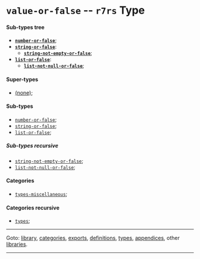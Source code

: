 

<a id='type__r7rs__value-or-false'></a>

# `value-or-false` -- `r7rs` Type


<a id='type__r7rs__value-or-false__sub-types-tree'></a>

#### Sub-types tree

* **[`number-or-false`](../../r7rs/types/number-or-false.md#type__r7rs__number-or-false)**;
* **[`string-or-false`](../../r7rs/types/string-or-false.md#type__r7rs__string-or-false)**:
  * **[`string-not-empty-or-false`](../../r7rs/types/string-not-empty-or-false.md#type__r7rs__string-not-empty-or-false)**;
* **[`list-or-false`](../../r7rs/types/list-or-false.md#type__r7rs__list-or-false)**:
  * **[`list-not-null-or-false`](../../r7rs/types/list-not-null-or-false.md#type__r7rs__list-not-null-or-false)**;


<a id='type__r7rs__value-or-false__super-types'></a>

#### Super-types

 * [(none)](../../r7rs/types/_index.md#toc__r7rs__types);


<a id='type__r7rs__value-or-false__sub-types'></a>

#### Sub-types

 * [`number-or-false`](../../r7rs/types/number-or-false.md#type__r7rs__number-or-false);
 * [`string-or-false`](../../r7rs/types/string-or-false.md#type__r7rs__string-or-false);
 * [`list-or-false`](../../r7rs/types/list-or-false.md#type__r7rs__list-or-false);


<a id='type__r7rs__value-or-false__sub-types-recursive'></a>

##### Sub-types recursive

 * [`string-not-empty-or-false`](../../r7rs/types/string-not-empty-or-false.md#type__r7rs__string-not-empty-or-false);
 * [`list-not-null-or-false`](../../r7rs/types/list-not-null-or-false.md#type__r7rs__list-not-null-or-false);


<a id='type__r7rs__value-or-false__categories'></a>

#### Categories

 * [`types-miscellaneous`](../../r7rs/categories/types-miscellaneous.md#category__r7rs__types-miscellaneous);


<a id='type__r7rs__value-or-false__categories-recursive'></a>

#### Categories recursive

 * [`types`](../../r7rs/categories/types.md#category__r7rs__types);

----

Goto: [library](../../r7rs/_index.md#library__r7rs), [categories](../../r7rs/categories/_index.md#toc__r7rs__categories), [exports](../../r7rs/exports/_index.md#toc__r7rs__exports), [definitions](../../r7rs/definitions/_index.md#toc__r7rs__definitions), [types](../../r7rs/types/_index.md#toc__r7rs__types), [appendices](../../r7rs/appendices/_index.md#toc__r7rs__appendices), other [libraries](../../_libraries.md#toc__libraries).

----

